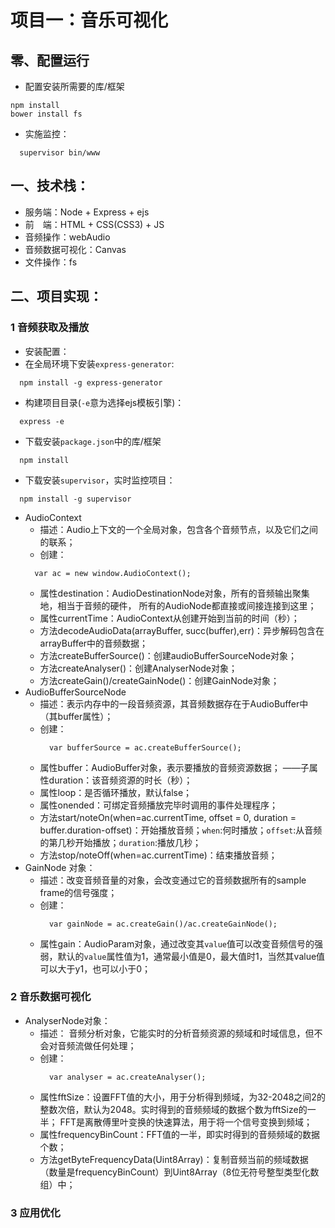 项目一：音乐可视化
===============

## 零、配置运行
* 配置安装所需要的库/框架
```
npm install
bower install fs
```
* 实施监控：
 ```
   supervisor bin/www
 ```

## 一、技术栈：
* 服务端：Node + Express + ejs
* 前　端：HTML + CSS(CSS3) + JS
* 音频操作：webAudio
* 音频数据可视化：Canvas
* 文件操作：fs

## 二、项目实现：
### 1 音频获取及播放
* 安装配置：
 * 在全局环境下安装`express-generator`:
 ```
   npm install -g express-generator
 ```
 * 构建项目目录(`-e`意为选择ejs模板引擎)：
 ```
   express -e
 ```
 * 下载安装`package.json`中的库/框架
 ```
   npm install
 ```
 * 下载安装`supervisor`，实时监控项目：
 ```
   npm install -g supervisor
 ```
* AudioContext
  * 描述：Audio上下文的一个全局对象，包含各个音频节点，以及它们之间的联系；
  * 创建：
  ```
    var ac = new window.AudioContext();
  ```
  * 属性destination：AudioDestinationNode对象，所有的音频输出聚集地，相当于音频的硬件，   所有的AudioNode都直接或间接连接到这里；
  * 属性currentTime：AudioContext从创建开始到当前的时间（秒）；
  * 方法decodeAudioData(arrayBuffer, succ(buffer),err)：异步解码包含在arrayBuffer中的音频数据；
  * 方法createBufferSource()：创建audioBufferSourceNode对象；
  * 方法createAnalyser()：创建AnalyserNode对象；
  * 方法createGain()/createGainNode()：创建GainNode对象；
* AudioBufferSourceNode
  * 描述：表示内存中的一段音频资源，其音频数据存在于AudioBuffer中（其buffer属性）；
  * 创建：
    ```
      var bufferSource = ac.createBufferSource();
    ```
  * 属性buffer：AudioBuffer对象，表示要播放的音频资源数据；
    ——子属性duration：该音频资源的时长（秒）；
  * 属性loop：是否循环播放，默认false；
  * 属性onended：可绑定音频播放完毕时调用的事件处理程序；
  * 方法start/noteOn(when=ac.currentTime, offset = 0, duration = buffer.duration-offset)：开始播放音频；`when`:何时播放；`offset`:从音频的第几秒开始播放；`duration`:播放几秒；
  * 方法stop/noteOff(when=ac.currentTime)：结束播放音频；
* GainNode 对象：
  * 描述：改变音频音量的对象，会改变通过它的音频数据所有的sample frame的信号强度；
  * 创建：
    ```
      var gainNode = ac.createGain()/ac.createGainNode();
    ```
  * 属性gain：AudioParam对象，通过改变其`value`值可以改变音频信号的强弱，默认的`value`属性值为1，通常最小值是0，最大值时1，当然其value值可以大于y1，也可以小于0；

### 2 音乐数据可视化
* AnalyserNode对象：
  * 描述： 音频分析对象，它能实时的分析音频资源的频域和时域信息，但不会对音频流做任何处理；
  * 创建：
    ```
      var analyser = ac.createAnalyser();
    ```
  * 属性fftSize：设置FFT值的大小，用于分析得到频域，为32-2048之间2的整数次倍，默认为2048。实时得到的音频频域的数据个数为fftSize的一半；
    FFT是离散傅里叶变换的快速算法，用于将一个信号变换到频域；
  * 属性frequencyBinCount：FFT值的一半，即实时得到的音频频域的数据个数；
  * 方法getByteFrequencyData(Uint8Array)：复制音频当前的频域数据（数量是frequencyBinCount）到Uint8Array（8位无符号整型类型化数组）中；

### 3 应用优化